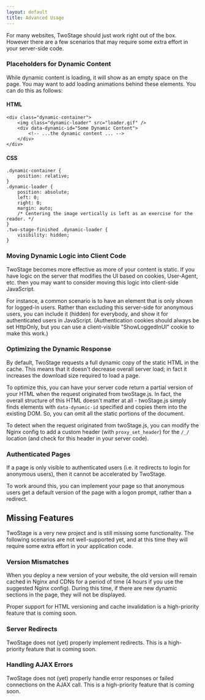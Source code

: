 ```yaml
---
layout: default
title: Advanced Usage
---
```


For many websites, TwoStage should just work right out of the box.  However there are a few scenarios that may require some extra effort in your server-side code.

### Placeholders for Dynamic Content
While dynamic content is loading, it will show as an empty space on the page.  You may want to add loading animations behind these elements.  You can do this as follows:

#### HTML

	<div class="dynamic-container">
		<img class="dynamic-loader" src="loader.gif" />
		<div data-dynamic-id="Some Dynamic Content">
			<!-- ...the dynamic content ... -->
		</div>
	</div>

#### CSS

	.dynamic-container {
		position: relative;
	}
	.dynamic-loader {
		position: absolute;
		left: 0;
		right: 0;
		margin: auto;
		/* Centering the image vertically is left as an exercise for the reader. */
	}
	.two-stage-finished .dynamic-loader {
		visibility: hidden;
	}

### Moving Dynamic Logic into Client Code
TwoStage becomes more effective as more of your content is static.  If you have logic on the server that modifies the UI based on cookies, User-Agent, etc. then you may want to consider moving this logic into client-side JavaScript.

For instance, a common scenario is to have an element that is only shown for logged-in users.  Rather than excluding this server-side for anonymous users, you can include it (hidden) for everybody, and show it for authenticated users in JavaScript.  (Authentication cookies should always be set HttpOnly, but you can use a client-visible "ShowLoggedInUI" cookie to make this work.)
	
### Optimizing the Dynamic Response
By default, TwoStage requests a full dynamic copy of the static HTML in the cache.  This means that it doesn't decrease overall server load; in fact it increases the download size required to load a page.

To optimize this, you can have your server code return a partial version of your HTML when the request originated from twoStage.js.  In fact, the overall structure of this HTML doesn't matter at all - twoStage.js simply finds elements with `data-dynamic-id` specified and copies them into the existing DOM.  So, you can omit all the static portions of the document.

To detect when the request originated from twoStage.js, you can modify the Nginx config to add a custom header (with `proxy_set_header`) for the `/_/` location (and check for this header in your server code).

### Authenticated Pages
If a page is only visible to authenticated users (i.e. it redirects to login for anonymous users), then it cannot be accelerated by TwoStage.

To work around this, you can implement your page so that anonymous users get a default version of the page with a logon prompt, rather than a redirect.

## Missing Features

TwoStage is a very new project and is still missing some functionality.  The following scenarios are not well-supported yet, and at this time they will require some extra effort in your application code.

### Version Mismatches
When you deploy a new version of your website, the old version will remain cached in Nginx and CDNs for a period of time (4 hours if you use the suggested Nginx config).  During this time, if there are new dynamic sections in the page, they will not be displayed.

Proper support for HTML versioning and cache invalidation is a high-priority feature that is coming soon.

### Server Redirects
TwoStage does not (yet) properly implement redirects.  This is a high-priority feature that is coming soon.

### Handling AJAX Errors
TwoStage does not (yet) properly handle error responses or failed connections on the AJAX call.  This is a high-priority feature that is coming soon.